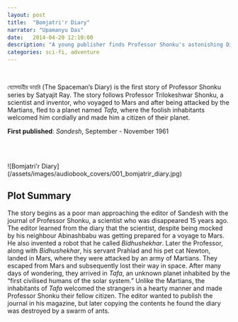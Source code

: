 ```yaml
---
layout: post
title:  "Bomjatri'r Diary"
narrator: "Upamanyu Das"
date:   2014-04-20 12:10:00
description: "A young publisher finds Professor Shonku's astonishing Diary"
categories: sci-fi, adventure
---
```


<br>

ব্যোমযাত্রীর ডায়রি (The Spaceman’s Diary) is the first story of Professor Shonku series by Satyajit Ray. The story follows Professor Trilokeshwar Shonku, a scientist and inventor, who voyaged to Mars and after being attacked by the Martians, fled to a planet named *Tafa*, where the foolish inhabitants welcomed him cordially and made him a citizen of their planet.

**First published**: _Sandesh_, September - November 1961

<br>

<audio src="http://audiobookfiles.upamanyu.in/001_bomjatrir_diary.mp3" preload="auto"></audio>

<br>
![Bomjatri'r Diary](/assets/images/audiobook_covers/001_bomjatrir_diary.jpg)

Plot Summary
------------

The story begins as a poor man approaching the editor of Sandesh with the journal of Professor Shonku, a scientist who was disappeared 15 years ago. The editor learned from the diary that the scientist, despite being mocked by his neighbour Abinashbabu was getting prepared for a voyage to Mars. He also invented a robot that he called *Bidhushekhar*. Later the Professor, along with *Bidhushekhar*, his servant Prahlad and his pet cat Newton, landed in Mars, where they were attacked by an army of Martians. They escaped from Mars and subsequently lost their way in space. After many days of wondering, they arrived in *Tafa*, an unknown planet inhabited by the “first civilised humans of the solar system.” Unlike the Martians, the inhabitants of *Tafa* welcomed the strangers in a hearty manner and made Professor Shonku their fellow citizen. The editor wanted to publish the journal in his magazine, but later copying the contents he found the diary was destroyed by a swarm of ants.

[jekyll]:      http://jekyllrb.com
[jekyll-gh]:   https://github.com/jekyll/jekyll
[jekyll-help]: https://github.com/jekyll/jekyll-help
